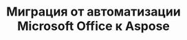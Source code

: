 ---
title: Миграция от автоматизации Microsoft Office к Aspose
type: docs
weight: 310
url: /net/migration-from-microsoft-office-automation-to-aspose/
---